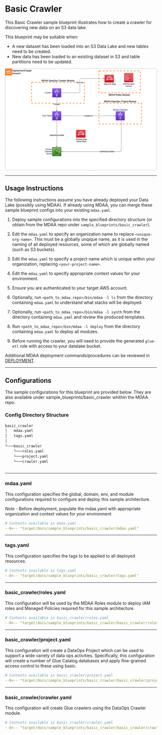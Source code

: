# Basic Crawler

This Basic Crawler sample blueprint illustrates how to create a crawler for discovering new data on an S3 data lake.

This blueprint may be suitable when:

* A new dataset has been loaded into an S3 Data Lake and new tables need to be created.
* New data has been loaded to an existing dataset in S3 and table partitions need to be updated.

![Basic Crawler](docs/basic_crawler.png)

***

## Usage Instructions

The following instructions assume you have already deployed your Data Lake (possibly using MDAA). If already using MDAA, you can merge these sample blueprint configs into your existing `mdaa.yaml`.

1. Deploy sample configurations into the specified directory structure (or obtain from the MDAA repo under `sample_blueprints/basic_crawler`).

2. Edit the `mdaa.yaml` to specify an organization name to replace `<unique-org-name>`. This must be a globally unqique name, as it is used in the naming of all deployed resources, some of which are globally named (such as S3 buckets).

3. Edit the `mdaa.yaml` to specify a project name which is unique within your organization, replacing `<your-project-name>`.

4. Edit the `mdaa.yaml` to specify appropriate context values for your environment.

5. Ensure you are authenticated to your target AWS account.

6. Optionally, run `<path_to_mdaa_repo>/bin/mdaa -l ls` from the directory containing `mdaa.yaml` to understand what stacks will be deployed.

7. Optionally, run `<path_to_mdaa_repo>/bin/mdaa -l synth` from the directory containing `mdaa.yaml` and review the produced templates.

8. Run `<path_to_mdaa_repo>/bin/mdaa -l deploy` from the directory containing `mdaa.yaml` to deploy all modules.

9. Before running the crawler, you will need to provide the generated `glue-etl` role with access to your datalake bucket.

Additional MDAA deployment commands/procedures can be reviewed in [DEPLOYMENT](../../DEPLOYMENT.md).

***

## Configurations

The sample configurations for this blueprint are provided below. They are also available under sample_blueprints/basic_crawler whithin the MDAA repo.

### Config Directory Structure

```bash
basic_crawler
│   mdaa.yaml
│   tags.yaml
│
└───basic_crawler
    └───roles.yaml
    └───project.yaml
    └───crawler.yaml
 
```

***

### mdaa.yaml

This configuration specifies the global, domain, env, and module configurations required to configure and deploy this sample architecture.

*Note* - Before deployment, populate the mdaa.yaml with appropriate organization and context values for your environment

```yaml
# Contents available in mdaa.yaml
--8<-- "target/docs/sample_blueprints/basic_crawler/mdaa.yaml"
```

***

### tags.yaml

This configuration specifies the tags to be applied to all deployed resources.

```yaml
# Contents available in tags.yaml
--8<-- "target/docs/sample_blueprints/basic_crawler/tags.yaml"
```

***

### basic_crawler/roles.yaml

This configuration will be used by the MDAA Roles module to deploy IAM roles and Managed Policies required for this sample architecture.

```yaml
# Contents available in basic_crawler/roles.yaml
--8<-- "target/docs/sample_blueprints/basic_crawler/basic_crawler/roles.yaml"
```

***

### basic_crawler/project.yaml

This configuration will create a DataOps Project which can be used to support a wide variety of data ops activities. Specifically, this configuration will create a number of Glue Catalog databases and apply fine-grained access control to these using basic.

```yaml
# Contents available in basic_crawler/project.yaml
--8<-- "target/docs/sample_blueprints/basic_crawler/basic_crawler/project.yaml"
```

***

### basic_crawler/crawler.yaml

This configuration will create Glue crawlers using the DataOps Crawler module.

```yaml
# Contents available in basic_crawler/crawler.yaml
--8<-- "target/docs/sample_blueprints/basic_crawler/basic_crawler/crawler.yaml"
```
